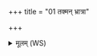 +++
title = "01 तक्मन् भ्रात्रा"

+++
<details><summary>मूलम् (WS)</summary>

तक्मन् भ्रात्रा बलासेन स्वस्रा कासिकया सह ।  
पाम्ना भ्रातृव्येण नश्येतो मरटाङ् अभि ॥ १ ॥
</details>